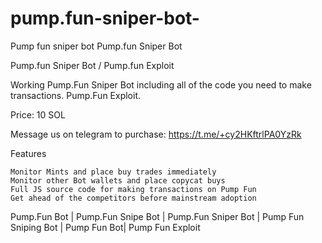 # pump.fun-sniper-bot-
Pump fun sniper bot Pump.fun Sniper Bot 

Pump.fun Sniper Bot / Pump.fun Exploit

Working Pump.Fun Sniper Bot including all of the code you need to make transactions. Pump.Fun Exploit.

Price: 10 SOL

Message us on telegram to purchase: https://t.me/+cy2HKftrlPA0YzRk

Features

    Monitor Mints and place buy trades immediately
    Monitor other Bot wallets and place copycat buys
    Full JS source code for making transactions on Pump Fun
    Get ahead of the competitors before mainstream adoption

Pump.Fun Bot | Pump.Fun Snipe Bot | Pump.Fun Sniper Bot | Pump Fun Sniping Bot | Pump Fun Bot| Pump Fun Exploit
